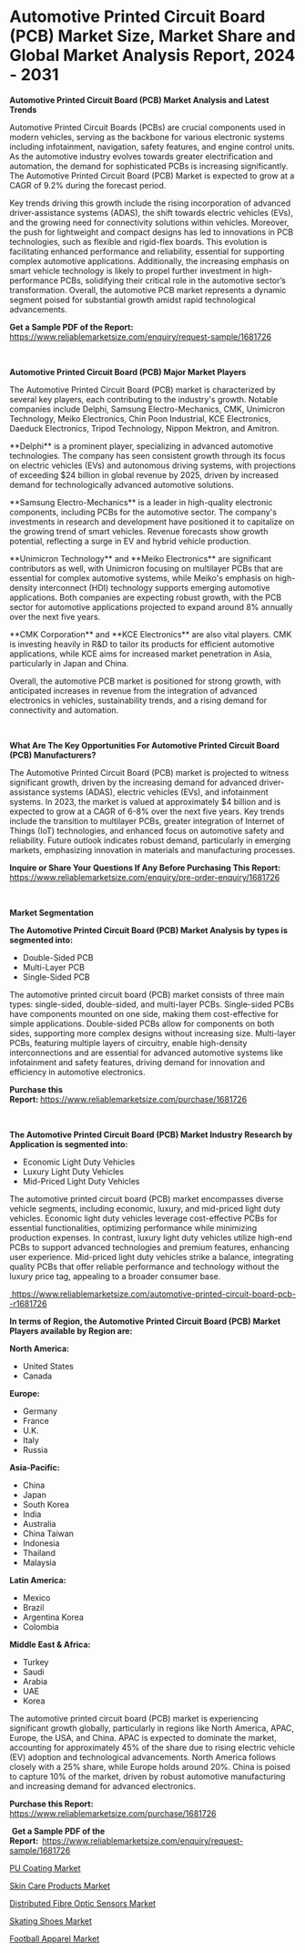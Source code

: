 <p><h1>Automotive Printed Circuit Board (PCB) Market Size, Market Share and Global Market Analysis Report, 2024 - 2031</h1></p><p><strong>Automotive Printed Circuit Board (PCB) Market Analysis and Latest Trends</strong></p>
<p><p>Automotive Printed Circuit Boards (PCBs) are crucial components used in modern vehicles, serving as the backbone for various electronic systems including infotainment, navigation, safety features, and engine control units. As the automotive industry evolves towards greater electrification and automation, the demand for sophisticated PCBs is increasing significantly. The Automotive Printed Circuit Board (PCB) Market is expected to grow at a CAGR of 9.2% during the forecast period. </p><p>Key trends driving this growth include the rising incorporation of advanced driver-assistance systems (ADAS), the shift towards electric vehicles (EVs), and the growing need for connectivity solutions within vehicles. Moreover, the push for lightweight and compact designs has led to innovations in PCB technologies, such as flexible and rigid-flex boards. This evolution is facilitating enhanced performance and reliability, essential for supporting complex automotive applications. Additionally, the increasing emphasis on smart vehicle technology is likely to propel further investment in high-performance PCBs, solidifying their critical role in the automotive sector’s transformation. Overall, the automotive PCB market represents a dynamic segment poised for substantial growth amidst rapid technological advancements.</p></p>
<p><strong>Get a Sample PDF of the Report:&nbsp;</strong> <a href="https://www.reliablemarketsize.com/enquiry/request-sample/1681726?utm_campaign=1140&utm_medium=2&utm_source=Github&utm_content=ia&utm_term=11122024&utm_id=automotive-printed-circuit-board-pcb">https://www.reliablemarketsize.com/enquiry/request-sample/1681726</a></p>
<p>&nbsp;</p>
<p><strong>Automotive Printed Circuit Board (PCB) Major Market Players</strong></p>
<p><p>The Automotive Printed Circuit Board (PCB) market is characterized by several key players, each contributing to the industry's growth. Notable companies include Delphi, Samsung Electro-Mechanics, CMK, Unimicron Technology, Meiko Electronics, Chin Poon Industrial, KCE Electronics, Daeduck Electronics, Tripod Technology, Nippon Mektron, and Amitron.</p><p>**Delphi** is a prominent player, specializing in advanced automotive technologies. The company has seen consistent growth through its focus on electric vehicles (EVs) and autonomous driving systems, with projections of exceeding $24 billion in global revenue by 2025, driven by increased demand for technologically advanced automotive solutions.</p><p>**Samsung Electro-Mechanics** is a leader in high-quality electronic components, including PCBs for the automotive sector. The company's investments in research and development have positioned it to capitalize on the growing trend of smart vehicles. Revenue forecasts show growth potential, reflecting a surge in EV and hybrid vehicle production.</p><p>**Unimicron Technology** and **Meiko Electronics** are significant contributors as well, with Unimicron focusing on multilayer PCBs that are essential for complex automotive systems, while Meiko's emphasis on high-density interconnect (HDI) technology supports emerging automotive applications. Both companies are expecting robust growth, with the PCB sector for automotive applications projected to expand around 8% annually over the next five years.</p><p>**CMK Corporation** and **KCE Electronics** are also vital players. CMK is investing heavily in R&D to tailor its products for efficient automotive applications, while KCE aims for increased market penetration in Asia, particularly in Japan and China.</p><p>Overall, the automotive PCB market is positioned for strong growth, with anticipated increases in revenue from the integration of advanced electronics in vehicles, sustainability trends, and a rising demand for connectivity and automation.</p></p>
<p>&nbsp;</p>
<p><strong>What Are The Key Opportunities For Automotive Printed Circuit Board (PCB) Manufacturers?</strong></p>
<p><p>The Automotive Printed Circuit Board (PCB) market is projected to witness significant growth, driven by the increasing demand for advanced driver-assistance systems (ADAS), electric vehicles (EVs), and infotainment systems. In 2023, the market is valued at approximately $4 billion and is expected to grow at a CAGR of 6-8% over the next five years. Key trends include the transition to multilayer PCBs, greater integration of Internet of Things (IoT) technologies, and enhanced focus on automotive safety and reliability. Future outlook indicates robust demand, particularly in emerging markets, emphasizing innovation in materials and manufacturing processes.</p></p>
<p><strong>Inquire or Share Your Questions If Any Before Purchasing This Report:</strong> <a href="https://www.reliablemarketsize.com/enquiry/pre-order-enquiry/1681726?utm_campaign=1140&utm_medium=2&utm_source=Github&utm_content=ia&utm_term=11122024&utm_id=automotive-printed-circuit-board-pcb">https://www.reliablemarketsize.com/enquiry/pre-order-enquiry/1681726</a></p>
<p>&nbsp;</p>
<p><strong>Market Segmentation</strong></p>
<p><strong>The Automotive Printed Circuit Board (PCB) Market Analysis by types is segmented into:</strong></p>
<p><ul><li>Double-Sided PCB</li><li>Multi-Layer PCB</li><li>Single-Sided PCB</li></ul></p>
<p><p>The automotive printed circuit board (PCB) market consists of three main types: single-sided, double-sided, and multi-layer PCBs. Single-sided PCBs have components mounted on one side, making them cost-effective for simple applications. Double-sided PCBs allow for components on both sides, supporting more complex designs without increasing size. Multi-layer PCBs, featuring multiple layers of circuitry, enable high-density interconnections and are essential for advanced automotive systems like infotainment and safety features, driving demand for innovation and efficiency in automotive electronics.</p></p>
<p><strong>Purchase this Report:&nbsp;</strong><a href="https://www.reliablemarketsize.com/purchase/1681726?utm_campaign=1140&utm_medium=2&utm_source=Github&utm_content=ia&utm_term=11122024&utm_id=automotive-printed-circuit-board-pcb">https://www.reliablemarketsize.com/purchase/1681726</a></p>
<p>&nbsp;</p>
<p><strong>The Automotive Printed Circuit Board (PCB) Market Industry Research by Application is segmented into:</strong></p>
<p><ul><li>Economic Light Duty Vehicles</li><li>Luxury Light Duty Vehicles</li><li>Mid-Priced Light Duty Vehicles</li></ul></p>
<p><p>The automotive printed circuit board (PCB) market encompasses diverse vehicle segments, including economic, luxury, and mid-priced light duty vehicles. Economic light duty vehicles leverage cost-effective PCBs for essential functionalities, optimizing performance while minimizing production expenses. In contrast, luxury light duty vehicles utilize high-end PCBs to support advanced technologies and premium features, enhancing user experience. Mid-priced light duty vehicles strike a balance, integrating quality PCBs that offer reliable performance and technology without the luxury price tag, appealing to a broader consumer base.</p></p>
<p><a href="https://www.reliablemarketsize.com/automotive-printed-circuit-board-pcb--r1681726?utm_campaign=1140&utm_medium=2&utm_source=Github&utm_content=ia&utm_term=11122024&utm_id=automotive-printed-circuit-board-pcb">&nbsp;https://www.reliablemarketsize.com/automotive-printed-circuit-board-pcb--r1681726</a></p>
<p><strong>In terms of Region, the Automotive Printed Circuit Board (PCB) Market Players available by Region are:</strong></p>
<p>
    <p> <strong> North America: </strong>
        <ul>
            <li>United States</li>
            <li>Canada</li>
        </ul>
        </p> 
    <p> <strong> Europe: </strong>
        <ul>
            <li>Germany</li>
            <li>France</li>
            <li>U.K.</li>
            <li>Italy</li>
            <li>Russia</li>
        </ul>
        </p> 
    <p> <strong> Asia-Pacific: </strong>
        <ul>
            <li>China</li>
            <li>Japan</li>
            <li>South Korea</li>
            <li>India</li>
            <li>Australia</li>
            <li>China Taiwan</li>
            <li>Indonesia</li>
            <li>Thailand</li>
            <li>Malaysia</li>
        </ul>
        </p> 
    <p> <strong> Latin America: </strong>
        <ul>
            <li>Mexico</li>
            <li>Brazil</li>
            <li>Argentina Korea</li>
            <li>Colombia</li>
        </ul>
        </p> 
    <p> <strong> Middle East & Africa: </strong>
        <ul>
            <li>Turkey</li>
            <li>Saudi</li>
            <li>Arabia</li>
            <li>UAE</li>
            <li>Korea</li>
        </ul>
    </p>
    </p>
<p><p>The automotive printed circuit board (PCB) market is experiencing significant growth globally, particularly in regions like North America, APAC, Europe, the USA, and China. APAC is expected to dominate the market, accounting for approximately 45% of the share due to rising electric vehicle (EV) adoption and technological advancements. North America follows closely with a 25% share, while Europe holds around 20%. China is poised to capture 10% of the market, driven by robust automotive manufacturing and increasing demand for advanced electronics.</p></p>
<p><strong>Purchase this Report: </strong><a href="https://www.reliablemarketsize.com/purchase/1681726?utm_campaign=1140&utm_medium=2&utm_source=Github&utm_content=ia&utm_term=11122024&utm_id=automotive-printed-circuit-board-pcb">https://www.reliablemarketsize.com/purchase/1681726</a></p>
<p>&nbsp;<strong>Get a Sample PDF of the Report:&nbsp;&nbsp;</strong><a href="https://www.reliablemarketsize.com/enquiry/request-sample/1681726?utm_campaign=1140&utm_medium=2&utm_source=Github&utm_content=ia&utm_term=11122024&utm_id=automotive-printed-circuit-board-pcb">https://www.reliablemarketsize.com/enquiry/request-sample/1681726</a></p>
<p><strong></strong></p>
<p><p><a href="https://www.linkedin.com/pulse/p-factrackr-ho6he?utm_campaign=1140&utm_medium=2&utm_source=Github&utm_content=ia&utm_term=11122024&utm_id=automotive-printed-circuit-board-pcb">PU Coating Market</a></p><p><a href="https://www.linkedin.com/pulse/forecasts-skin-care-products-market-anticipated-136-cagr-from-z8g6c?utm_campaign=1140&utm_medium=2&utm_source=Github&utm_content=ia&utm_term=11122024&utm_id=automotive-printed-circuit-board-pcb">Skin Care Products Market</a></p><p><a href="https://www.linkedin.com/pulse/p-factrackr-ho6he?utm_campaign=1140&utm_medium=2&utm_source=Github&utm_content=ia&utm_term=11122024&utm_id=automotive-printed-circuit-board-pcb">Distributed Fibre Optic Sensors Market</a></p><p><a href="https://www.linkedin.com/pulse/exploring-skating-shoes-market-size-share-growth-rate-revenue-jdfoe?utm_campaign=1140&utm_medium=2&utm_source=Github&utm_content=ia&utm_term=11122024&utm_id=automotive-printed-circuit-board-pcb">Skating Shoes Market</a></p><p><a href="https://www.linkedin.com/pulse/football-apparel-market-size-share-analysis-for2024-mmuac?utm_campaign=1140&utm_medium=2&utm_source=Github&utm_content=ia&utm_term=11122024&utm_id=automotive-printed-circuit-board-pcb">Football Apparel Market</a></p></p>